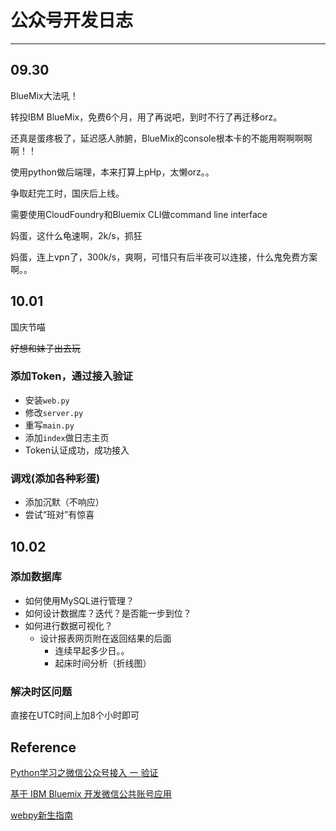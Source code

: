 # 公众号开发日志

---

## 09.30

BlueMix大法吼！

转投IBM BlueMix，免费6个月，用了再说吧，到时不行了再迁移orz。

还真是蛋疼极了，延迟感人肺腑，BlueMix的console根本卡的不能用啊啊啊啊啊！！

使用python做后端理，本来打算上pHp，太懒orz。。

争取赶完工时，国庆后上线。

需要使用CloudFoundry和Bluemix CLI做command line interface

妈蛋，这什么龟速啊，2k/s，抓狂

妈蛋，连上vpn了，300k/s，爽啊，可惜只有后半夜可以连接，什么鬼免费方案啊。。

## 10.01

国庆节喵

<del>好想和妹子出去玩</del>

### 添加Token，通过接入验证

* 安装`web.py`
* 修改`server.py`
* 重写`main.py`
* 添加`index`做日志主页
* Token认证成功，成功接入

### 调戏(添加各种彩蛋)

* 添加沉默（不响应）
* 尝试“班对”有惊喜

## 10.02

### 添加数据库

* 如何使用MySQL进行管理？
* 如何设计数据库？迭代？是否能一步到位？
* 如何进行数据可视化？
  * 设计报表网页附在返回结果的后面
    * 连续早起多少日。。
    * 起床时间分析（折线图）

### 解决时区问题

直接在UTC时间上加8个小时即可



## Reference

[Python学习之微信公众号接入 一 验证](https://my.oschina.net/bxxfighting/blog/388996)

[基于 IBM Bluemix 开发微信公共账号应用](http://www.ibm.com/developerworks/cn/cloud/library/cl-bluemix-weixin/)

[webpy新生指南](http://webpy.org/docs/0.3/tutorial.zh-cn)



